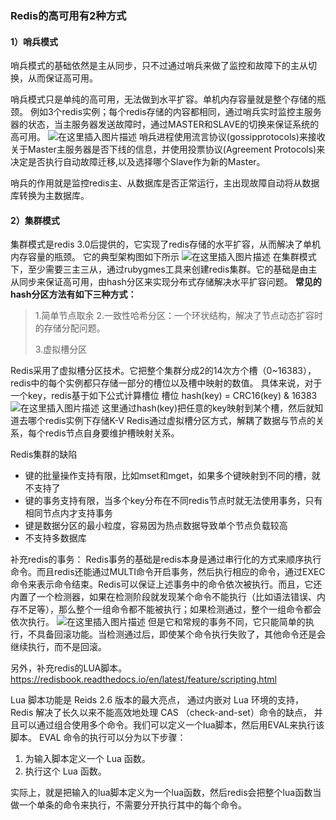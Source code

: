 

### Redis的高可用有2种方式

#### 1）哨兵模式

哨兵模式的基础依然是主从同步，只不过通过哨兵来做了监控和故障下的主从切换，从而保证高可用。

哨兵模式只是单纯的高可用，无法做到水平扩容。单机内存容量就是整个存储的瓶颈。
例如3个redis实例；每个redis存储的内容都相同，通过哨兵实时监控主服务器的状态，当主服务器发送故障时，通过MASTER和SLAVE的切换来保证系统的高可用。
![在这里插入图片描述](https://www.pianshen.com/images/972/fd30ee9adcd52b34ea9940d60518424c.png)
哨兵进程使用流言协议(gossipprotocols)来接收关于Master主服务器是否下线的信息，并使用投票协议(Agreement Protocols)来决定是否执行自动故障迁移,以及选择哪个Slave作为新的Master。

哨兵的作用就是监控redis主、从数据库是否正常运行，主出现故障自动将从数据库转换为主数据库。

#### 2）集群模式

集群模式是redis 3.0后提供的，它实现了redis存储的水平扩容，从而解决了单机内存容量的瓶颈。
它的典型架构图如下所示
![在这里插入图片描述](https://www.pianshen.com/images/605/a0220bb2ecf97d062b2adbdaebb714dd.png)
在集群模式下，至少需要三主三从，通过rubygmes工具来创建redis集群。它的基础是由主从同步来保证高可用，由hash分区来实现分布式存储解决水平扩容问题。
**常见的hash分区方法有如下三种方式：**

> 1.简单节点取余
> 2.一致性哈希分区：一个环状结构，解决了节点动态扩容时的存储分配问题。 
>
> 3.虚拟槽分区

Redis采用了虚拟槽分区技术。它把整个集群分成2的14次方个槽（0~16383），redis中的每个实例都只存储一部分的槽位以及槽中映射的数值。
具体来说，对于一个key，redis基于如下公式计算槽位
槽位 hash(key) = CRC16(key) & 16383
![在这里插入图片描述](https://www.pianshen.com/images/54/ffc7d575a8e619e7d27ed3d9d08be70e.png)
这里通过hash(key)把任意的key映射到某个槽，然后就知道去哪个redis实例下存储K-V
Redis通过虚拟槽分区方式，解耦了数据与节点的关系，每个redis节点自身要维护槽映射关系。

Redis集群的缺陷

- 键的批量操作支持有限，比如mset和mget，如果多个键映射到不同的槽，就不支持了
- 键的事务支持有限，当多个key分布在不同redis节点时就无法使用事务，只有相同节点内才支持事务
- 键是数据分区的最小粒度，容易因为热点数据导致单个节点负载较高
- 不支持多数据库

补充redis的事务：
Redis事务的基础是redis本身是通过串行化的方式来顺序执行命令。而且redis还能通过MULTI命令开启事务，然后执行相应的命令，通过EXEC命令来表示命令结束。Redis可以保证上述事务中的命令依次被执行。而且，它还内置了一个检测器，如果在检测阶段就发现某个命令不能执行（比如语法错误、内存不足等），那么整个一组命令都不能被执行；如果检测通过，整个一组命令都会依次执行。
![在这里插入图片描述](https://www.pianshen.com/images/230/ae55df4589f84aff807f442b0b27438e.png)
但是它和常规的事务不同，它只能简单的执行，不具备回滚功能。当检测通过后，即使某个命令执行失败了，其他命令还是会继续执行，而不是回滚。

另外，补充redis的LUA脚本。
https://redisbook.readthedocs.io/en/latest/feature/scripting.html

Lua 脚本功能是 Reids 2.6 版本的最大亮点， 通过内嵌对 Lua 环境的支持， Redis 解决了长久以来不能高效地处理 CAS （check-and-set）命令的缺点， 并且可以通过组合使用多个命令。我们可以定义一个lua脚本，然后用EVAL来执行该脚本。
EVAL 命令的执行可以分为以下步骤：

1. 为输入脚本定义一个 Lua 函数。
2. 执行这个 Lua 函数。

实际上，就是把输入的lua脚本定义为一个lua函数，然后redis会把整个lua函数当做一个单条的命令来执行，不需要分开执行其中的每个命令。